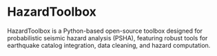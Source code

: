 # HazardToolbox
HazardToolbox is a Python-based open-source toolbox designed for probabilistic seismic hazard analysis (PSHA), featuring robust tools for earthquake catalog integration, data cleaning, and hazard computation.
